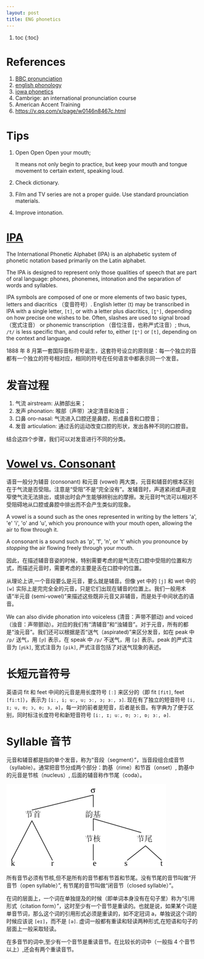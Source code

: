 ```yaml
---
layout: post
title: ENG phonetics
---
```


1. toc
{:toc}

# References

1. [BBC pronunciation](https://www.bbc.co.uk/learningenglish/english/features/pronunciation)
2. [english phonology](https://en.wikipedia.org/wiki/English_phonology%23Sonorants)
3. [iowa phonetics](http://soundsofspeech.uiowa.edu/)
4. Cambrige: an international pronunciation course
5. American Accent Training
6. https://v.qq.com/x/page/w0146n8467c.html

# Tips

1. Open Open Open your mouth;

   It means not only begin to practice, but keep your mouth and tongue movement to certain extent, speaking loud.
2. Check dictionary.
3. Film and TV series are not a proper guide. Use standard prounciation materials.
4. Improve intonation.

# [IPA](/assets/IPA_chart_2018.pdf)

The International Phonetic Alphabet (IPA) is an alphabetic system of phonetic notation based primarily on the Latin alphabet.

The IPA is designed to represent only those qualities of speech that are part of oral language: phones, phonemes, intonation and the separation of words and syllables.

IPA symbols are composed of one or more elements of two basic types, letters and diacritics （变音符号）. English letter ⟨t⟩ may be transcribed in IPA with a single letter, `[t]`, or with a letter plus diacritics, `[t̺ʰ]`, depending on how precise one wishes to be. Often, slashes are used to signal broad （宽式注音） or phonemic transcription （音位注音，也称严式注音）; thus, `/t/` is less specific than, and could refer to, either `[t̺ʰ]` or `[t]`, depending on the context and language.

1888 年 8 月第一套国际音标符号诞生，这套符号设立的原则是：每一个独立的音都有一个独立的符号相对应，相同的符号在任何语言中都表示同一个发音。

# 发音过程

1. 气流 airstream: 从肺部出来；
2. 发声 phonation: 喉部（声带）决定清音和浊音；
3. 口鼻 oro-nasal: 气流进入口腔还是鼻腔，形成鼻音和口腔音；
4. 发音 articulation: 通过舌的运动改变口腔的形状，发出各种不同的口腔音。

结合这四个步骤，我们可以对发音进行不同的分类。

# [Vowel vs. Consonant](/assets/phonetics_intro.pdf)

语音一般分为辅音 (consonant) 和元音 (vowel) 两大类，元音和辅音的根本区别在于气流是否受阻。注意是“受阻”不是“完全没有”。发辅音时，声道紧闭或声道变窄使气流无法排出，或排出时会产生能够辨别出的摩擦。发元音时气流可以相对不受阻碍地从口腔或鼻腔中排出而不会产生类似的现象。

A vowel is a sound such as the ones represented in writing by the letters 'a', 'e' 'i', 'o' and 'u', which you pronounce with your mouth open, allowing the air to flow through it.

A consonant is a sound such as 'p', 'f', 'n', or 't' which you pronounce by *stopping* the air flowing freely through your mouth.

因此，在描述辅音音姿的时候，特别需要考虑的是气流在口腔中受阻的位置和方式，而描述元音时，需要考虑的主要是舌在口腔中的位置。

从理论上讲,一个音段要么是元音，要么就是辅音。但像 yet 中的 `[j]` 和 wet 中的 `[w]` 实际上是完完全全的元音，只是它们出现在辅音的位置上。我们一般用术语“半元音 (semi-vowel)”来描述这些既非元音又非辅音，而是处于中间状态的语音。

We can also divide phonation into voiceless (清音：声带不颤动) and voiced （浊音：声带颤动）。对应的我们有“清辅音”和“浊辅音”。对于元音，所有的都是“浊元音”。我们还可以根据是否“送气（aspirated)”来区分发音，如在 peak 中 `/p/` 送气，用 `[pͪ]` 表示，在 speak 中 `/p/` 不送气，用 `[p]` 表示。peak 的严式注音为 `[pͪik]`, 宽式注音为 `[pik]`, 严式注音包括了对送气现象的表述。

# 长短元音符号

英语词 fit 和 feet 中间的元音是用长度符号 `[ː]` 来区分的（即 fit `[fit]`, feet `[fiːt]`），表示为 `[iː, i; uː, u; ɔː, ɔ; ɜː, ɜ]`. 现在有了独立的短音符号 `[i, ɪ; u, ʊ; ɔ, ɒ; ɜ, ə]`，每一对的前者是短音，后者是长音。有字典为了便于区别，同时标注长度符号和新短音符号 `[iː, ɪ; uː, ʊ; ɔː, ɒ; ɜː, ə]`.

# Syllable 音节

元音和辅音都是指的单个发音，称为“音段（segment）”，当音段组合成音节（syllable）。通常把音节分成两个部分：韵基（rime）和节首（onset）, 韵基中的元音是节核（nucleus）, 后面的辅音称作节尾（coda）。

![eng syllable](/assets/eng_syllable.png)

所有音节必须有节核,但不是所有的音节都有节首和节尾。没有节尾的音节叫做“开音节（open syllable）”, 有节尾的音节叫做“闭音节（closed syllable）”。

在词的层面上，一个词在单独提及的时候（即单词本身没有在句子里）称为“引用形式（citation form）”，这时至少有一个音节是重读的。也就是说，如果某个词是单音节词，那么这个词的引用形式必须是重读的，如不定冠词 a，单独说这个词的时候应该说 `[eɪ]`，而不是 `[ə]`. 虚词一般都有重读和轻读两种形式,在短语和句子的层面上一般采取轻读。

在多音节的词中,至少有一个音节是重读音节。在比较长的词中（一般指 4 个音节以上）,还会有两个重读音节。


